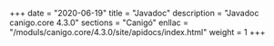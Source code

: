 +++
date        = "2020-06-19"
title       = "Javadoc"
description = "Javadoc canigo.core 4.3.0"
sections    = "Canigó"
enllac		= "/moduls/canigo.core/4.3.0/site/apidocs/index.html"
weight		= 1
+++
